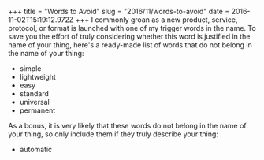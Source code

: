 +++
title = "Words to Avoid"
slug = "2016/11/words-to-avoid"
date = 2016-11-02T15:19:12.972Z
+++
I commonly groan as a new product, service, protocol, or format is launched with one of my trigger words in the name. To save you the effort of truly considering whether this word is justified in the name of your thing, here's a ready-made list of words that do not belong in the name of your thing:

- simple
- lightweight
- easy
- standard
- universal
- permanent

As a bonus, it is very likely that these words do not belong in the name of your thing, so only include them if they truly describe your thing:

- automatic
